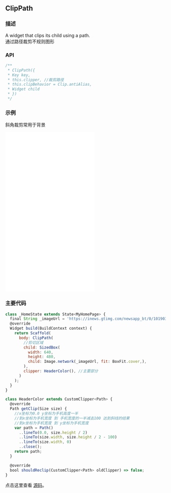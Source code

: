 ## ClipPath

### 描述
A widget that clips its child using a path.  
通过路径裁剪不规则图形

### API
```javascript
/**
 * ClipPath({
 * Key key,
 * this.clipper, //裁剪路径
 * this.clipBehavior = Clip.antiAlias,
 * Widget child
 * })
 */
```


### 示例  
斜角裁剪常用于背景
<iframe src="./web/index.html" width="280px" height="500px" frameborder="0" scrolling="no"></iframe>

### 主要代码
```javascript
class _HomeState extends State<MyHomePage> {
  final String _imageUrl = 'https://inews.gtimg.com/newsapp_bt/0/10190343486/1000';
  @override
  Widget build(BuildContext context) {
    return Scaffold(
      body: ClipPath(
        //剪切区域
        child: SizedBox(
          width: 640,
          height: 480,
          child: Image.network(_imageUrl, fit: BoxFit.cover,),
        ),
        clipper: HeaderColor(), //主要部分
      )
    );
  }
}

class HeaderColor extends CustomClipper<Path> {
  @override
  Path getClip(Size size) {
    //x坐标为0.0 y坐标为手机高度一半
    //到x坐标为手机宽度 到 手机宽度的一半减去100 达到斜线的结果
    //到x坐标为手机宽度 到 y坐标为手机宽度
    var path = Path()
      ..lineTo(0.0, size.height / 2)
      ..lineTo(size.width, size.height / 2 - 100)
      ..lineTo(size.width, 0)
      ..close();
    return path;
  }

  @override
  bool shouldReclip(CustomClipper<Path> oldClipper) => false;
}
```

点击这里查看 [源码](./web/main.dart)。

